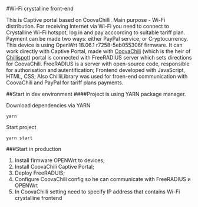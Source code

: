 #Wi-Fi crystalline front-end

This is Captive portal based on CoovaChilli. Main purpose - Wi-Fi distribution.
For receiving Internet via Wi-Fi you need to connect to Crystalline Wi-Fi hotspot,
log in and pay acccording to suitable tariff plan. Payment can be made two ways:
either PayPal service, or Cryptocurrency.
This device is using OpenWrt 18.06.1 r7258-5eb055306f firmware. It can work directly with Captive Portal,
made with [CoovaChili](https://coova.github.io/) (which is the heir of [Chillispot](http://www.chillispot.org/))
portal is connected with FreeRADIUS server which sets directions for CoovaChili.
FreeRADIUS is a server with open-source code, responsible for authorisation and autentification;
Frontend developed with JavaScript, HTML, CSS;
Also ChilliLibrary was used for froen-end communication with CoovaChili and PayPal for tariff plans payments.



##Start in dev environment
####Project is using YARN package manager.

Download dependencies via YARN 

```yarn```

Start project

```yarn start```

###Start in production

 1) Install firmware OPENWrt to devices;
 2) Install CoovaChili Captive Portal;
 3) Deploy FreeRADUIS;
 4) Configure CoovaChili config so he can communicate with FreeRADIUS и OPENWrt
 5) In CoovaChilli setting need to specify IP address that contains Wi-Fi crystalline frontend

